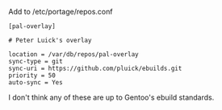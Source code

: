
Add to /etc/portage/repos.conf

	[pal-overlay]
	
	# Peter Luick's overlay
	
	location = /var/db/repos/pal-overlay
	sync-type = git
	sync-uri = https://github.com/pluick/ebuilds.git
	priority = 50
	auto-sync = Yes

I don't think any of these are up to Gentoo's ebuild standards.

